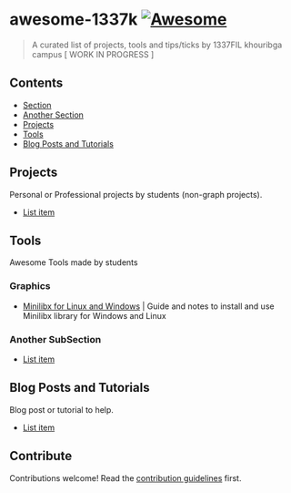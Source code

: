 # awesome-1337k [![Awesome](https://awesome.re/badge.svg)](https://awesome.re)

> A curated list of projects, tools and tips/ticks by 1337FIL khouribga campus [ WORK IN PROGRESS ]


## Contents

- [Section](#section)
- [Another Section](#another-section)
- [Projects](#projects)
- [Tools](#tools)
- [Blog Posts and Tutorials](#blog-posts-tutorials)


## Projects

Personal or Professional projects by students (non-graph projects).

- [List item](http://example.com)


## Tools

Awesome Tools made by students

### Graphics

- [Minilibx for Linux and Windows](https://github.com/ilkou/minilibx) | Guide and notes to install and use Minilibx library for Windows and Linux

### Another SubSection

- [List item](http://example.com)


## Blog Posts and Tutorials

Blog post or tutorial to help.

- [List item](http://example.com)


## Contribute

Contributions welcome! Read the [contribution guidelines](contributing.md) first.
